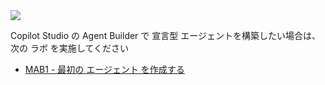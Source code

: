 <div class="cc-lab-toc mab-path">
  <img src="/copilot-camp/assets/images/path-icons/MAB-path-heading.png"></img>
  <div>
    <p>Copilot Studio の Agent Builder で 宣言型 エージェントを構築したい場合は、次の ラボ を実施してください</p>
    <ul>
      <li><a href="/copilot-camp/ja/pages/make/agent-builder/01-first-agent/">MAB1 - 最初の エージェント を作成する</a></li>
    </ul>
  </div>
</div>

<script>
(() => {

// This script decorates the table of contents with a "you are here" indicator.
const toc = document.getElementsByClassName('cc-lab-toc');
for (const div of toc) {
    const lis = div.querySelectorAll('li');
    for (const li of lis) {
        const anchor = li.querySelector('a');
        if (location.href.includes(anchor.href)) {
            const span = document.createElement("span");
            span.innerHTML = "YOU&nbsp;ARE&nbsp;HERE";
            li.appendChild(span);
        }
    }    
}
})();
</script>
